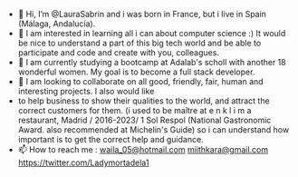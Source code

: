 - 👋 Hi, I’m @LauraSabrin and i was born in France, but i live in Spain (Málaga, Andalucía).
- 👀 I am interested in learning all i can about computer science :) It would be nice to understand a part of this big tech world and be able to participate and code and create with you, colleagues.
- 🌱 I am currently studying  a bootcamp at Adalab's scholl with another 18 wonderful women. My goal is to become a full stack developer. 
- 💞️ I am looking to collaborate on all good, friendly, fair, human and interesting projects. I also would like
- to help business to show their qualities to the world, and attract the correct customers for them. (i used to be maître at e n k l i m a restaurant, Madrid / 2016-2023/ 1 Sol Respol (National Gastronomic Award. also recommended at Michelin's Guide) so i can understand how important is to get the correct help and guidance.
- 📫 How to reach me : waila_05@hotmail.com  miithkara@gmail.com https://twitter.com/Ladymortadela1

<!---
LauraSabrin/LauraSabrin is a ✨ special ✨ repository because its `README.md` (this file) appears on your GitHub profile.
You can click the Preview link to take a look at your changes.
--->
